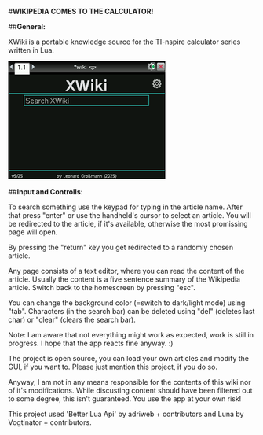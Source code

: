 #**WIKIPEDIA COMES TO THE CALCULATOR!**

##**General:**

XWiki is a portable knowledge source for the TI-nspire calculator series written in Lua.

![alt text](https://github.com/leog314/XWiki/blob/main/build/wiki.gif?raw=true)

##**Input and Controlls:**

To search something use the keypad for typing in the article name. After that press "enter" or use the handheld's cursor to select an article.
You will be redirected to the article, if it's available, otherwise the most promissing page will open.

By pressing the "return" key you get redirected to a randomly chosen article.

Any page consists of a text editor, where you can read the content of the article. Usually the content is a five sentence summary of the Wikipedia article.
Switch back to the homescreen by pressing "esc".

You can change the background color (=switch to dark/light mode) using "tab".
Characters (in the search bar) can be deleted using "del" (deletes last char) or "clear" (clears the search bar).

Note: I am aware that not everything might work as expected, work is still in progress. I hope that the app reacts fine anyway. :)

The project is open source, you can load your own articles and modify the GUI, if you want to. Please just mention this project, if you do so.

Anyway, I am not in any means responsible for the contents of this wiki nor of it's modifications. While discusting content should have been filtered out to some degree, this isn't guaranteed. You use the app at your own risk!

This project used 'Better Lua Api' by adriweb + contributors and Luna by Vogtinator + contributors.